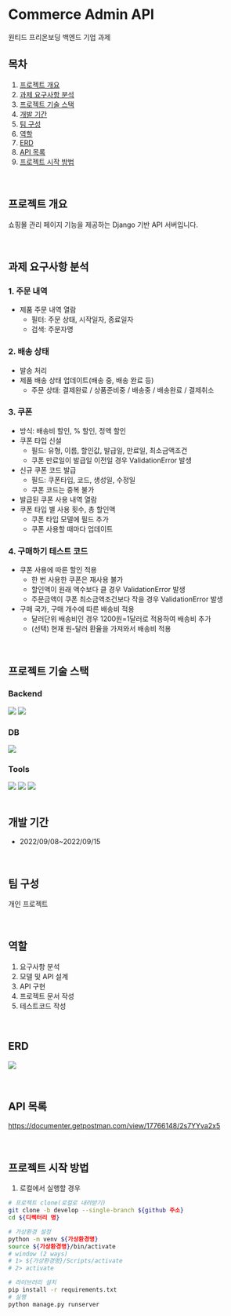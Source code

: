 # Commerce Admin API

원티드 프리온보딩 백엔드 기업 과제

## 목차

1. [프로젝트 개요](#프로젝트-개요)
2. [과제 요구사항 분석](#과제-요구사항-분석)
3. [프로젝트 기술 스택](#프로젝트-기술-스택)
4. [개발 기간](#개발-기간)
5. [팀 구성](#팀-구성)
6. [역할](#역할)
7. [ERD](#ERD)
8. [API 목록](#API-목록)
9. [프로젝트 시작 방법](#프로젝트-시작-방법)

<br>

## 프로젝트 개요

쇼핑몰 관리 페이지 기능을 제공하는 Django 기반 API 서버입니다.


<br>

## 과제 요구사항 분석

### 1. 주문 내역

- 제품 주문 내역 열람
    - 필터: 주문 상태, 시작일자, 종료일자
    - 검색: 주문자명

### 2. 배송 상태

- 발송 처리
- 제품 배송 상태 업데이트(배송 중, 배송 완료 등)
    - 주문 상태: 결제완료 / 상품준비중 / 배송중 / 배송완료 / 결제취소

### 3. 쿠폰

- 방식: 배송비 할인, % 할인, 정액 할인
- 쿠폰 타입 신설
    - 필드: 유형, 이름, 할인값, 발급일, 만료일, 최소금액조건
    - 쿠폰 만료일이 발급일 이전일 경우 ValidationError 발생
- 신규 쿠폰 코드 발급
    - 필드: 쿠폰타입, 코드, 생성일, 수정일
    - 쿠폰 코드는 중복 불가
- 발급된 쿠폰 사용 내역 열람
- 쿠폰 타입 별 사용 횟수, 총 할인액
    - 쿠폰 타입 모델에 필드 추가
    - 쿠폰 사용할 때마다 업데이트

### 4. 구매하기 테스트 코드

- 쿠폰 사용에 따른 할인 적용
    - 한 번 사용한 쿠폰은 재사용 불가
    - 할인액이 원래 액수보다 클 경우 ValidationError 발생
    - 주문금액이 쿠폰 최소금액조건보다 작을 경우 ValidationError 발생
- 구매 국가, 구매 개수에 따른 배송비 적용
    - 달러단위 배송비인 경우 1200원=1달러로 적용하여 배송비 추가
    - (선택) 현재 원-달러 환율을 가져와서 배송비 적용

<br>

## 프로젝트 기술 스택

### Backend

<section>
<img src="https://img.shields.io/badge/Django-092E20?logo=Django&logoColor=white"/>
<img src="https://img.shields.io/badge/Django%20REST%20Framework-092E20?logo=Django&logoColor=white"/>
</section>

### DB

<section>
<img src="https://img.shields.io/badge/MySQL-4479A1?logo=MySQL&logoColor=white"/>
</section>

### Tools

<section>
<img src="https://img.shields.io/badge/GitHub-181717?logo=GitHub&logoColor=white"/>
<img src="https://img.shields.io/badge/Discord-5865F2?logo=Discord&logoColor=white">
<img src="https://img.shields.io/badge/Postman-FF6C37?logo=Postman&logoColor=white">
</section>


<br>

## 개발 기간

- 2022/09/08~2022/09/15

<br>

## 팀 구성

개인 프로젝트

<br>

## 역할

1. 요구사항 분석
2. 모델 및 API 설계
3. API 구현
4. 프로젝트 문서 작성
5. 테스트코드 작성

<br>

## ERD

![](https://i.imgur.com/FyqNU1j.png)


<br>

## API 목록

https://documenter.getpostman.com/view/17766148/2s7YYva2x5

<br>

## 프로젝트 시작 방법

1. 로컬에서 실행할 경우

```bash
# 프로젝트 clone(로컬로 내려받기)
git clone -b develop --single-branch ${github 주소}
cd ${디렉터리 명}

# 가상환경 설정
python -m venv ${가상환경명}
source ${가상환경명}/bin/activate
# window (2 ways) 
# 1> ${가상환경명}/Scripts/activate
# 2> activate

# 라이브러리 설치
pip install -r requirements.txt
# 실행
python manage.py runserver
```

<br>
